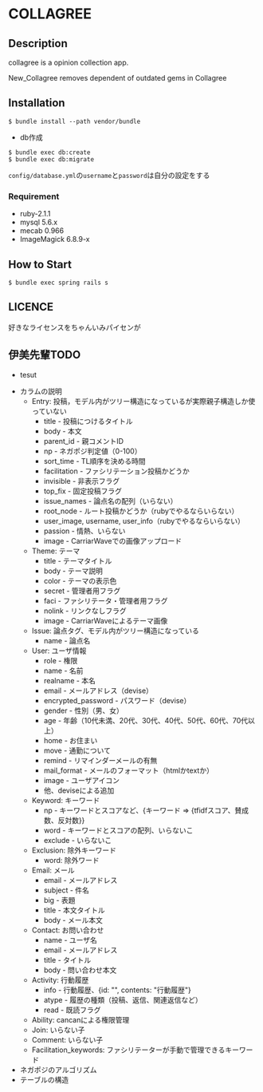 # COLLAGREE

## Description

collagree is a opinion collection app.  

New_Collagree removes dependent of outdated gems in Collagree

## Installation

```
$ bundle install --path vendor/bundle
```

* db作成

```
$ bundle exec db:create
$ bundle exec db:migrate
```

`config/database.yml`の`username`と`password`は自分の設定をする


### Requirement

* ruby-2.1.1
* mysql 5.6.x
* mecab 0.966
* ImageMagick 6.8.9-x

## How to Start

```
$ bundle exec spring rails s
```

## LICENCE

好きなライセンスをちゃんいみパイセンが

## 伊美先輩TODO
- tesut

* カラムの説明
    * Entry: 投稿，モデル内がツリー構造になっているが実際親子構造しか使っていない
        * title - 投稿につけるタイトル
        * body - 本文
        * parent_id - 親コメントID
	    * np - ネガポジ判定値（0-100）
	    * sort_time - TL順序を決める時間
	    * facilitation - ファシリテーション投稿かどうか
	    * invisible - 非表示フラグ
	    * top_fix - 固定投稿フラグ
	    * issue_names - 論点名の配列（いらない）
	    * root_node - ルート投稿かどうか（rubyでやるならいらない）
	    * user_image, username, user_info（rubyでやるならいらない）
	    * passion - 情熱、いらない
        * image - CarriarWaveでの画像アップロード
    * Theme: テーマ
  	    * title - テーマタイトル
  	    * body - テーマ説明
  	    * color - テーマの表示色
  	    * secret - 管理者用フラグ
  	    * faci - ファシリテータ・管理者用フラグ
  	    * nolink - リンクなしフラグ
  	    * image - CarriarWaveによるテーマ画像
    * Issue: 論点タグ、モデル内がツリー構造になっている
  	    * name - 論点名
    * User: ユーザ情報
  	    * role - 権限
  	    * name - 名前
  	    * realname - 本名
  	    * email - メールアドレス（devise）
  	    * encrypted_password - パスワード（devise）
  	    * gender - 性別（男、女）
  	    * age - 年齢（10代未満、20代、30代、40代、50代、60代、70代以上）
  	    * home - お住まい
  	    * move - 通勤について
  	    * remind - リマインダーメールの有無
  	    * mail_format - メールのフォーマット（htmlかtextか）
  	    * image - ユーザアイコン
  	    * 他、deviseによる追加
    * Keyword: キーワード
  	    * np - キーワードとスコアなど、{キーワード => {tfidfスコア、賛成数、反対数}}
	    * word - キーワードとスコアの配列、いらないこ
  	    * exclude - いらないこ
    * Exclusion: 除外キーワード
  	    * word: 除外ワード
    * Email: メール
  	    * email - メールアドレス
  	    * subject - 件名
  	    * big - 表題
  	    * title - 本文タイトル
 	    * body - メール本文
    * Contact: お問い合わせ
  	    * name - ユーザ名
  	    * email - メールアドレス
  	    * title - タイトル
  	    * body - 問い合わせ本文
    * Activity: 行動履歴
  	    * info - 行動履歴、{id: "", contents: "行動履歴"}
  	    * atype - 履歴の種類（投稿、返信、関連返信など）
  	    * read - 既読フラグ
    * Ability: cancanによる権限管理
    * Join: いらない子
    * Comment: いらない子
    * Facilitation_keywords: ファシリテーターが手動で管理できるキーワード
* ネガポジのアルゴリズム
* テーブルの構造

